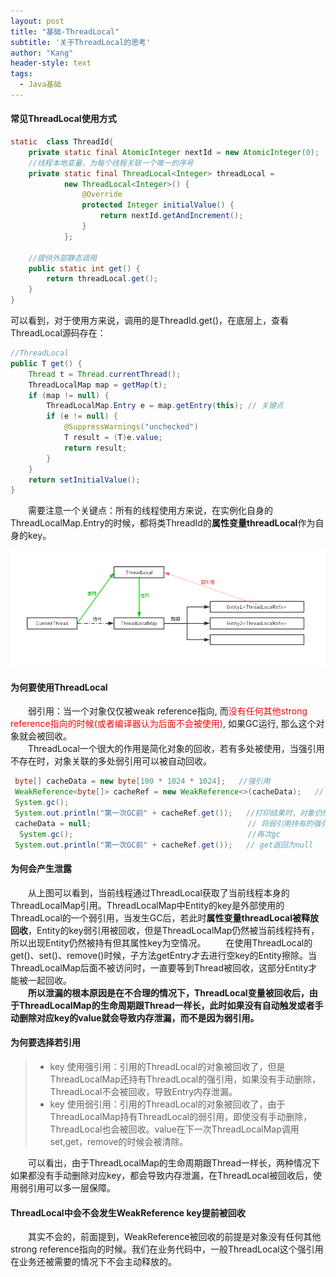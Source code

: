 ```yaml
---
layout: post
title: "基础-ThreadLocal"
subtitle: '关于ThreadLocal的思考'
author: "Kang"
header-style: text
tags:
  - Java基础
---
```

#### 常见ThreadLocal使用方式
````java
static  class ThreadId{
    private static final AtomicInteger nextId = new AtomicInteger(0);
    //线程本地变量，为每个线程关联一个唯一的序号
    private static final ThreadLocal<Integer> threadLocal =
            new ThreadLocal<Integer>() {
                @Override
                protected Integer initialValue() {
                    return nextId.getAndIncrement();
                }
            };

    //提供外部静态调用
    public static int get() {
        return threadLocal.get();
    }
}

````
可以看到，对于使用方来说，调用的是ThreadId.get()，在底层上，查看ThreadLocal源码存在：
```java
//ThreadLocal
public T get() {
    Thread t = Thread.currentThread();
    ThreadLocalMap map = getMap(t);
    if (map != null) {
        ThreadLocalMap.Entry e = map.getEntry(this); // 关键点
        if (e != null) {
            @SuppressWarnings("unchecked")
            T result = (T)e.value;
            return result;
        }
    }
    return setInitialValue();
}
```
&emsp;&emsp;需要注意一个关键点：所有的线程使用方来说，在实例化自身的ThreadLocalMap.Entry的时候，都将类ThreadId的**属性变量threadLocal**作为自身的key。

![ThreadLocal](https://raw.githubusercontent.com/kangzhihu/images/master/ThreadLocal.png)

#### 为何要使用ThreadLocal
&emsp;&emsp;弱引用：当一个对象仅仅被weak reference指向, 而<font color="red">没有任何其他strong reference指向的时候(或者编译器认为后面不会被使用)</font>, 如果GC运行, 那么这个对象就会被回收。    
&emsp;&emsp;ThreadLocal一个很大的作用是简化对象的回收，若有多处被使用，当强引用不存在时，对象关联的多处弱引用可以被自动回收。
```java
 byte[] cacheData = new byte[100 * 1024 * 1024];   //强引用
 WeakReference<byte[]> cacheRef = new WeakReference<>(cacheData);   // 弱引用，持有强引用
 System.gc();
 System.out.println("第一次GC前" + cacheRef.get());   //打印结果时，对象仍然存在
 cacheData = null;                                   // 将弱引用持有的强引用对象关闭
  System.gc();                                       //再次gc
 System.out.println("第一次GC前" + cacheRef.get());   // get返回为null
```

#### 为何会产生泄露
&emsp;&emsp;从上图可以看到，当前线程通过ThreadLocal获取了当前线程本身的ThreadLocalMap引用。ThreadLocalMap中Entity的key是外部使用的ThreadLocal的一个弱引用，当发生GC后，若此时**属性变量threadLocal被释放回收**，Entity的key弱引用被回收，但是ThreadLocalMap仍然被当前线程持有，所以出现Entity仍然被持有但其属性key为空情况。 
&emsp;&emsp;在使用ThreadLocal的get()、set()、remove()时候，子方法getEntry才去进行空key的Entity擦除。当ThreadLocalMap后面不被访问时，一直要等到Thread被回收，这部分Entity才能被一起回收。   
&emsp;&emsp;**所以泄漏的根本原因是在不合理的情况下，ThreadLocal变量被回收后，由于ThreadLocalMap的生命周期跟Thread一样长，此时如果没有自动触发或者手动删除对应key的value就会导致内存泄漏，而不是因为弱引用。**

#### 为何要选择若引用
> + key 使用强引用：引用的ThreadLocal的对象被回收了，但是ThreadLocalMap还持有ThreadLocal的强引用，如果没有手动删除，ThreadLocal不会被回收，导致Entry内存泄漏。   
> + key 使用弱引用：引用的ThreadLocal的对象被回收了，由于ThreadLocalMap持有ThreadLocal的弱引用，即使没有手动删除，ThreadLocal也会被回收。value在下一次ThreadLocalMap调用set,get，remove的时候会被清除。    

&emsp;&emsp;可以看出，由于ThreadLocalMap的生命周期跟Thread一样长，两种情况下如果都没有手动删除对应key，都会导致内存泄漏，在ThreadLocal被回收后，使用弱引用可以多一层保障。


#### ThreadLocal中会不会发生WeakReference key提前被回收
&emsp;&emsp;其实不会的，前面提到，WeakReference被回收的前提是对象没有任何其他strong reference指向的时候。我们在业务代码中，一般ThreadLocal这个强引用在业务还被需要的情况下不会主动释放的。
